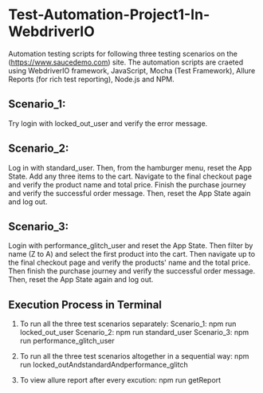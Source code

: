 # Test-Automation-Project1-In-WebdriverIO

Automation testing scripts for following three testing scenarios on the (https://www.saucedemo.com) site. The automation scripts are craeted using WebdriverIO framework, JavaScript, Mocha (Test Framework), Allure Reports (for rich test reporting), Node.js and NPM.

## Scenario_1:
Try login with locked_out_user and verify the error message.

## Scenario_2:
Log in with standard_user. Then, from the hamburger menu, reset the App State. Add any three items to the cart. Navigate to the final checkout page and verify the product name and total price. Finish the purchase journey and verify the successful order message. Then, reset the App State again and log out.

## Scenario_3:
Login with performance_glitch_user and reset the App State. Then filter by name (Z to A) and select the first product into the cart. Then navigate up to the final checkout page and verify the products' name and the total price. Then finish the purchase journey and verify the successful order message. Then, reset the App State again and log out.

## Execution Process in Terminal
1. To run all the three test scenarios separately:
    Scenario_1: npm run locked_out_user
    Scenario_2: npm run standard_user
    Scenario_3: npm run performance_glitch_user
   
2. To run all the three test scenarios altogether in a sequential way:
    npm run locked_outAndstandardAndperformance_glitch
   
4. To view allure report after every excution:
    npm run getReport
